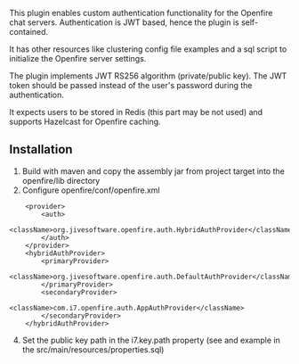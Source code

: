 This plugin enables custom authentication functionality for the Openfire chat servers. Authentication is JWT based, hence the plugin is self-contained.

It has other resources like clustering config file examples and a sql script to initialize the Openfire server settings.

The plugin implements JWT RS256 algorithm (private/public key). The JWT token should be passed instead of the user's password during the authentication.

It expects users to be stored in Redis (this part may be not used) and supports Hazelcast for Openfire caching.

Installation
------
1. Build with maven and copy the assembly jar from project target into the openfire/lib directory
3. Configure openfire/conf/openfire.xml

```	
	<provider>
  		<auth>
  			<className>org.jivesoftware.openfire.auth.HybridAuthProvider</className>
  		</auth>
  	</provider>
	<hybridAuthProvider>
  		<primaryProvider>
  			<className>org.jivesoftware.openfire.auth.DefaultAuthProvider</className>
  		</primaryProvider>
  		<secondaryProvider>
  			<className>com.i7.openfire.auth.AppAuthProvider</className>
  		</secondaryProvider>
  	</hybridAuthProvider>
```
4. Set the public key path in the i7.key.path property (see and example in the src/main/resources/properties.sql)
